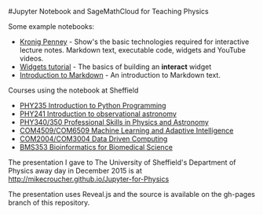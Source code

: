 #Jupyter Notebook and SageMathCloud for  Teaching Physics

Some example notebooks:

* [Kronig Penney](notes/KronigPenny.ipynb) - Show's the basic technologies required for interactive lecture notes. Markdown text, executable code, widgets and YouTube videos.
* [Widgets tutorial](./notes/ipywidgets.ipynb) - The basics of building an **interact** widget
* [Introduction to Markdown](./notes/Introduction_to_Markdown.ipynb) - An introduction to Markdown text.

Courses using the notebook at Sheffield

* [PHY235 Introduction to Python Programming](http://www.hep.shef.ac.uk/phy235/index.php/PHY235)
* [PHY241 Introduction to observational astronomy](http://slittlefair.staff.shef.ac.uk/teaching/phy241/)
* [PHY340/350 Professional Skills in Physics and Astronomy](https://github.com/SusanCartwright/PHY340)
* [COM4509/COM6509 Machine Learning and Adaptive Intelligence](http://inverseprobability.com/mlai2015/)
* [COM2004/COM3004 Data Driven Computing](http://staffwww.dcs.shef.ac.uk/people/j.barker/COM2004.html)
* [BMS353 Bioinformatics for Biomedical Science](http://opendsi.cc/bioinformatics/)

The presentation I gave to The University of Sheffield's Department of Physics away day in December 2015 is at http://mikecroucher.github.io/Jupyter-for-Physics

The presentation uses Reveal.js and the source is available on the gh-pages branch of this repository.
